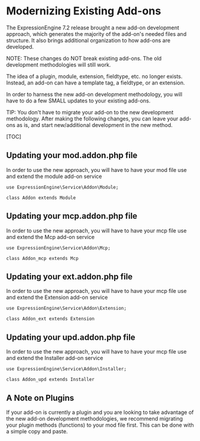 <!--
    This source file is part of the open source project
    ExpressionEngine User Guide (https://github.com/ExpressionEngine/ExpressionEngine-User-Guide)

    @link      https://expressionengine.com/
    @copyright Copyright (c) 2003-2022, Packet Tide, LLC (https://packettide.com)
    @license   https://expressionengine.com/license Licensed under Apache License, Version 2.0
-->

# Modernizing Existing Add-ons



The ExpressionEngine 7.2 release brought a new add-on development approach, which generates the majority of the add-on's needed files and structure. It also brings additional organization to how add-ons are developed.

NOTE: These changes do NOT break existing add-ons.  The old development methodologies will still work.

The idea of a plugin, module, extension, fieldtype, etc. no longer exists. Instead, an add-on can have a template tag, a fieldtype, or an extension.

In order to harness the new add-on development methodology, you will have to do a few SMALL updates to your existing add-ons.

TIP: You don't have to migrate your add-on to the new development methodology.  After making the following changes, you can leave your add-ons as is, and start new/additional development in the new method.


[TOC]

## Updating your mod.addon.php file
In order to use the new approach, you will have to have your mod file use and extend the module add-on service


```
use ExpressionEngine\Service\Addon\Module;

class Addon extends Module

```

## Updating your mcp.addon.php file

In order to use the new approach, you will have to have your mcp file use and extend the Mcp add-on service

```
use ExpressionEngine\Service\Addon\Mcp;

class Addon_mcp extends Mcp
```

## Updating your ext.addon.php file

In order to use the new approach, you will have to have your mcp file use and extend the Extension add-on service

```
use ExpressionEngine\Service\Addon\Extension;

class Addon_ext extends Extension
```

## Updating your upd.addon.php file

In order to use the new approach, you will have to have your mcp file use and extend the Installer add-on service

```
use ExpressionEngine\Service\Addon\Installer;

class Addon_upd extends Installer
```
## A Note on Plugins
If your add-on is currently a plugin and you are looking to take advantage of the new add-on development methodologies, we recommend migrating your plugin methods (functions) to your mod file first.  This can be done with a simple copy and paste.
